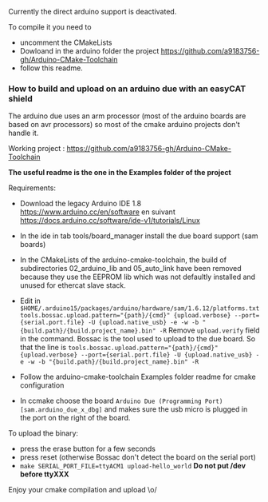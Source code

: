 Currently the direct arduino support is deactivated.

To compile it you need to

- uncomment the CMakeLists
- Dowloand in the arduino folder the project https://github.com/a9183756-gh/Arduino-CMake-Toolchain
- follow this readme.


### How to build and upload on an arduino due with an easyCAT shield

The arduino due uses an arm processor (most of the arduino boards are based on avr processors) so most of the cmake arduino projects don't handle it.


Working project :
https://github.com/a9183756-gh/Arduino-CMake-Toolchain

**The useful readme is the one in the Examples folder of the project**

Requirements:

- Download the legacy Arduino IDE 1.8 https://www.arduino.cc/en/software en suivant https://docs.arduino.cc/software/ide-v1/tutorials/Linux

- In the ide in tab tools/board_manager install the due board support (sam boards)

- In the CMakeLists of the arduino-cmake-toolchain, the build of subdirectories 02_arduino_lib and 05_auto_link have been removed because they use the EEPROM lib which was not defaultly installed and unused for ethercat slave stack.

- Edit in `$HOME/.arduino15/packages/arduino/hardware/sam/1.6.12/platforms.txt` 
`tools.bossac.upload.pattern="{path}/{cmd}" {upload.verbose} --port={serial.port.file} -U {upload.native_usb} -e -w -b "{build.path}/{build.project_name}.bin" -R`
Remove `upload.verify` field in the command. Bossac is the tool used to upload to the due board.
So that the line is `tools.bossac.upload.pattern="{path}/{cmd}" {upload.verbose} --port={serial.port.file} -U {upload.native_usb} -e -w -b "{build.path}/{build.project_name}.bin" -R`

- Follow the arduino-cmake-toolchain Examples folder readme for cmake configuration

- In ccmake choose the board `Arduino Due (Programming Port) [sam.arduino_due_x_dbg]` and makes sure the usb micro is plugged in the port on the right of the board.



To upload the binary:

- press the erase button for a few seconds
- press reset (otherwise Bossac don't detect the board on the serial port)
- `make SERIAL_PORT_FILE=ttyACM1 upload-hello_world` **Do not put /dev before ttyXXX**

Enjoy your cmake compilation and upload \o/
